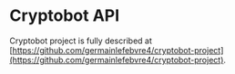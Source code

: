 # Cryptobot API

Cryptobot project is fully described at [https://github.com/germainlefebvre4/cryptobot-project](https://github.com/germainlefebvre4/cryptobot-project).
